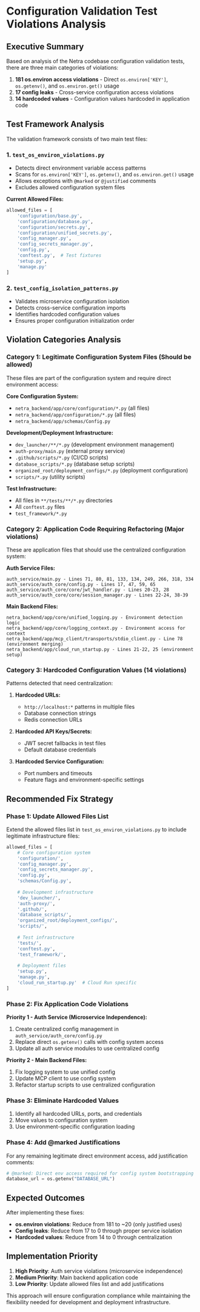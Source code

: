 # Configuration Validation Test Violations Analysis

## Executive Summary

Based on analysis of the Netra codebase configuration validation tests, there are three main categories of violations:

1. **181 os.environ access violations** - Direct `os.environ['KEY']`, `os.getenv()`, and `os.environ.get()` usage
2. **17 config leaks** - Cross-service configuration access violations  
3. **14 hardcoded values** - Configuration values hardcoded in application code

## Test Framework Analysis

The validation framework consists of two main test files:

### 1. `test_os_environ_violations.py`
- Detects direct environment variable access patterns
- Scans for `os.environ['KEY']`, `os.getenv()`, and `os.environ.get()` usage
- Allows exceptions with `@marked` or `@justified` comments
- Excludes allowed configuration system files

**Current Allowed Files:**
```python
allowed_files = [
    'configuration/base.py',
    'configuration/database.py', 
    'configuration/secrets.py',
    'configuration/unified_secrets.py',
    'config_manager.py',
    'config_secrets_manager.py',
    'config.py',
    'conftest.py',  # Test fixtures
    'setup.py',
    'manage.py'
]
```

### 2. `test_config_isolation_patterns.py`
- Validates microservice configuration isolation
- Detects cross-service configuration imports
- Identifies hardcoded configuration values
- Ensures proper configuration initialization order

## Violation Categories Analysis

### Category 1: Legitimate Configuration System Files (Should be allowed)

These files are part of the configuration system and require direct environment access:

**Core Configuration System:**
- `netra_backend/app/core/configuration/*.py` (all files)
- `netra_backend/app/configuration/*.py` (all files)
- `netra_backend/app/schemas/Config.py`

**Development/Deployment Infrastructure:**
- `dev_launcher/**/*.py` (development environment management)
- `auth-proxy/main.py` (external proxy service)
- `.github/scripts/*.py` (CI/CD scripts)
- `database_scripts/*.py` (database setup scripts)
- `organized_root/deployment_configs/*.py` (deployment configuration)
- `scripts/*.py` (utility scripts)

**Test Infrastructure:**
- All files in `**/tests/**/*.py` directories
- All `conftest.py` files
- `test_framework/*.py`

### Category 2: Application Code Requiring Refactoring (Major violations)

These are application files that should use the centralized configuration system:

**Auth Service Files:**
```
auth_service/main.py - Lines 71, 80, 81, 133, 134, 249, 266, 318, 334
auth_service/auth_core/config.py - Lines 17, 47, 59, 65
auth_service/auth_core/core/jwt_handler.py - Lines 20-23, 28
auth_service/auth_core/core/session_manager.py - Lines 22-24, 38-39
```

**Main Backend Files:**
```
netra_backend/app/core/unified_logging.py - Environment detection logic
netra_backend/app/core/logging_context.py - Environment access for context
netra_backend/app/mcp_client/transports/stdio_client.py - Line 78 (environment merging)
netra_backend/app/cloud_run_startup.py - Lines 21-22, 25 (environment setup)
```

### Category 3: Hardcoded Configuration Values (14 violations)

Patterns detected that need centralization:

1. **Hardcoded URLs:**
   - `http://localhost:*` patterns in multiple files
   - Database connection strings
   - Redis connection URLs

2. **Hardcoded API Keys/Secrets:**
   - JWT secret fallbacks in test files
   - Default database credentials

3. **Hardcoded Service Configuration:**
   - Port numbers and timeouts
   - Feature flags and environment-specific settings

## Recommended Fix Strategy

### Phase 1: Update Allowed Files List
Extend the allowed files list in `test_os_environ_violations.py` to include legitimate infrastructure files:

```python
allowed_files = [
    # Core configuration system
    'configuration/', 
    'config_manager.py',
    'config_secrets_manager.py',
    'config.py',
    'schemas/Config.py',
    
    # Development infrastructure
    'dev_launcher/',
    'auth-proxy/',
    '.github/',
    'database_scripts/',
    'organized_root/deployment_configs/',
    'scripts/',
    
    # Test infrastructure
    'tests/',
    'conftest.py',
    'test_framework/',
    
    # Deployment files
    'setup.py',
    'manage.py',
    'cloud_run_startup.py'  # Cloud Run specific
]
```

### Phase 2: Fix Application Code Violations

**Priority 1 - Auth Service (Microservice Independence):**
1. Create centralized config management in `auth_service/auth_core/config.py`
2. Replace direct `os.getenv()` calls with config system access
3. Update all auth service modules to use centralized config

**Priority 2 - Main Backend Files:**
1. Fix logging system to use unified config
2. Update MCP client to use config system
3. Refactor startup scripts to use centralized configuration

### Phase 3: Eliminate Hardcoded Values
1. Identify all hardcoded URLs, ports, and credentials
2. Move values to configuration system
3. Use environment-specific configuration loading

### Phase 4: Add @marked Justifications
For any remaining legitimate direct environment access, add justification comments:

```python
# @marked: Direct env access required for config system bootstrapping
database_url = os.getenv("DATABASE_URL")
```

## Expected Outcomes

After implementing these fixes:
- **os.environ violations**: Reduce from 181 to ~20 (only justified uses)
- **Config leaks**: Reduce from 17 to 0 through proper service isolation
- **Hardcoded values**: Reduce from 14 to 0 through centralization

## Implementation Priority

1. **High Priority**: Auth service violations (microservice independence)
2. **Medium Priority**: Main backend application code
3. **Low Priority**: Update allowed files list and add justifications

This approach will ensure configuration compliance while maintaining the flexibility needed for development and deployment infrastructure.
